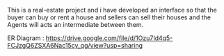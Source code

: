 This is a real-estate project and i have developed an interface 
so that the buyer can buy or rent a house and sellers can sell
their houses and the Agents will acts an intermediate between them.

ER Diagram : https://drive.google.com/file/d/1Ozu7Id4q5-FCJzgQ6ZSXA6Nac15cy_qg/view?usp=sharing
